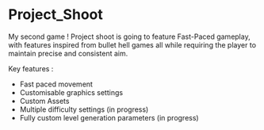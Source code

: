 # Project_Shoot
 My second game ! Project shoot is going to feature Fast-Paced gameplay,
 with features inspired from bullet hell games all while requiring the player to maintain
 precise and consistent aim.

Key features :
- Fast paced movement
- Customisable graphics settings
- Custom Assets
- Multiple difficulty settings (in progress)
- Fully custom level generation parameters (in progress)


